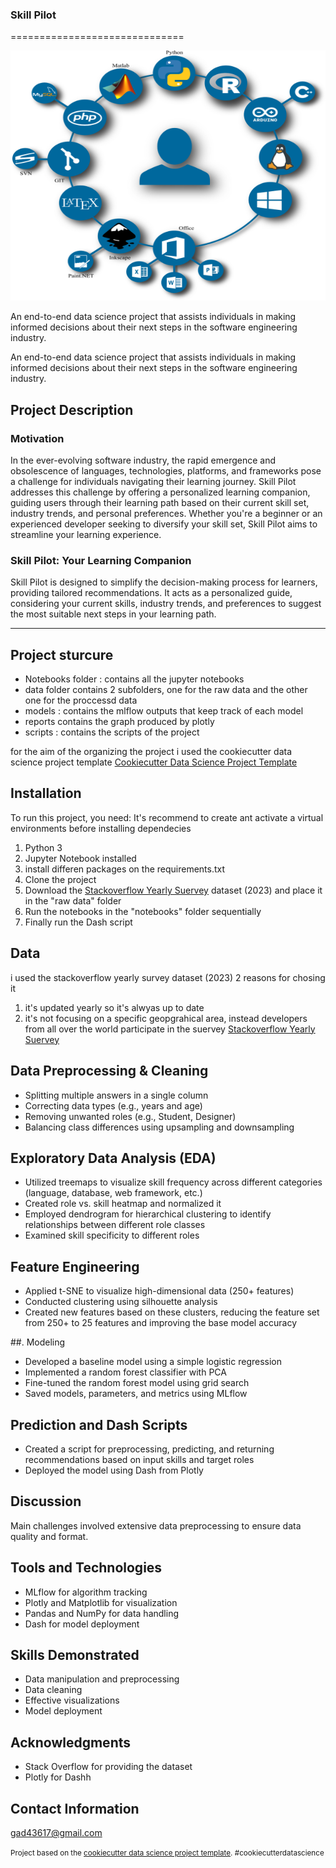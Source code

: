 ### Skill Pilot
============================== 


<img src="R.png" alt="Skill Pilot Banner" width="600" height="400">

An end-to-end data science project that assists individuals in making informed decisions about their next steps in the software engineering industry.


An end-to-end data science project that assists individuals in making informed decisions about their next steps in the software engineering industry.


## Project Description

### Motivation 
In the ever-evolving software industry, the rapid emergence and obsolescence of languages, technologies, platforms, and frameworks pose a challenge for individuals navigating their learning journey. Skill Pilot addresses this challenge by offering a personalized learning companion, guiding users through their learning path based on their current skill set, industry trends, and personal preferences. Whether you're a beginner or an experienced developer seeking to diversify your skill set, Skill Pilot aims to streamline your learning experience.

### Skill Pilot: Your Learning Companion
Skill Pilot is designed to simplify the decision-making process for learners, providing tailored recommendations. It acts as a personalized guide, considering your current skills, industry trends, and preferences to suggest the most suitable next steps in your learning path.



--------
## Project sturcure
- Notebooks folder : contains all the jupyter notebooks
- data folder contains 2 subfolders, one for the raw data and the other one for the proccessd data
- models : contains the mlflow outputs that keep track of each model
- reports contains the graph produced by plotly
- scripts : contains the scripts of the project

for the aim of the organizing the project i used the cookiecutter data science project template
[Cookiecutter Data Science Project Template](https://github.com/drivendata/cookiecutter-data-science)


## Installation
To run this project, you need:
    It's recommend to create ant activate a virtual environments before installing dependecies
1. Python 3
2. Jupyter Notebook installed
3. install differen packages on the requirements.txt
4. Clone the project 
5. Download the [Stackoverflow Yearly Suervey](https://survey.stackoverflow.co/) dataset (2023) and place it in the "raw data" folder
6. Run the notebooks in the "notebooks" folder sequentially
7. Finally run the Dash script
## Data
i used the stackoverflow yearly survey dataset (2023)
2 reasons for chosing it 
1. it's updated yearly so it's alwyas up to date
2. it's not focusing on a specific geopgrahical area, instead developers from all over the world participate in the suervey
[Stackoverflow Yearly Suervey](https://survey.stackoverflow.co/)

## Data Preprocessing & Cleaning
- Splitting multiple answers in a single column
- Correcting data types (e.g., years and age)
- Removing unwanted roles (e.g., Student, Designer)
- Balancing class differences using upsampling and downsampling
  
## Exploratory Data Analysis (EDA)
- Utilized treemaps to visualize skill frequency across different categories (language, database, web framework, etc.)
- Created role vs. skill heatmap and normalized it
- Employed dendrogram for hierarchical clustering to identify relationships between different role classes
- Examined skill specificity to different roles

## Feature Engineering
- Applied t-SNE to visualize high-dimensional data (250+ features)
- Conducted clustering using silhouette analysis
- Created new features based on these clusters, reducing the feature set from 250+ to 25 features and improving the base model accuracy

##. Modeling
- Developed a baseline model using a simple logistic regression
- Implemented a random forest classifier with PCA
- Fine-tuned the random forest model using grid search
- Saved models, parameters, and metrics using MLflow

## Prediction and Dash Scripts
- Created a script for preprocessing, predicting, and returning recommendations based on input skills and target roles
- Deployed the model using Dash from Plotly
  
## Discussion
Main challenges involved extensive data preprocessing to ensure data quality and format.


## Tools and Technologies
- MLflow for algorithm tracking
- Plotly and Matplotlib for visualization
- Pandas and NumPy for data handling
- Dash for model deployment
  
## Skills Demonstrated
- Data manipulation and preprocessing
- Data cleaning
- Effective visualizations
- Model deployment

## Acknowledgments
- Stack Overflow for providing the dataset
- Plotly for Dashh

## Contact Information
gad43617@gmail.com







<p><small>Project based on the <a target="_blank" href="https://drivendata.github.io/cookiecutter-data-science/">cookiecutter data science project template</a>. #cookiecutterdatascience</small></p>
